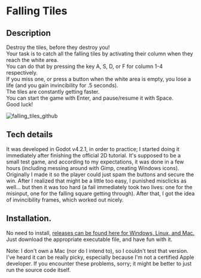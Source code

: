 # Falling Tiles

## Description

Destroy the tiles, before they destroy you!  
Your task is to catch all the falling tiles by activating their column when they reach the white area.  
You can do that by pressing the key A, S, D, or F for column 1-4 respectively.  
If you miss one, or press a button when the white area is empty, you lose a life (and you gain invincibility for .5 seconds).  
The tiles are constantly getting faster.  
You can start the game with Enter, and pause/resume it with Space.  
Good luck!

![falling_tiles_github](https://github.com/MetallicCrimson/falling_tiles/assets/67794509/531c6274-748e-4385-8766-f3aec6ea95cb)

## Tech details

It was developed in Godot v4.2.1, in order to practice; I started doing it immediately after finishing the official 2D tutorial. It's supposed to be a small test game, and according to my expectations, it was done in a few hours (including messing around with Gimp, creating Windows icons).
Originally I made it so the player could just spam the buttons and secure the win. After I realized that might be a little too easy, I punished misclicks as well... but then it was too hard (a fail immediately took two lives: one for the misinput, one for the falling square getting through). After that, I got the idea of invincibility frames, which worked out nicely.

## Installation.
No need to install,  [releases can be found here for Windows, Linux, and Mac.](https://github.com/MetallicCrimson/falling_tiles/releases/tag/v0.9) Just download the appropriate executable file, and have fun with it.

Note: I don't own a Mac (nor do I intend to), so I couldn't test that version. I've heard it can be really picky, especially because I'm not a certified Apple developer. If you encounter these problems, sorry; it might be better to just run the source code itself.
